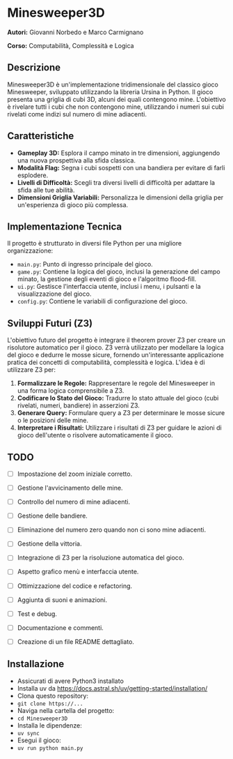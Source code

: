 # Minesweeper3D

**Autori:** Giovanni Norbedo e Marco Carmignano

**Corso:** Computabilità, Complessità e Logica

## Descrizione

Minesweeper3D è un'implementazione tridimensionale del classico gioco Minesweeper, sviluppato utilizzando la libreria Ursina in Python. Il gioco presenta una griglia di cubi 3D, alcuni dei quali contengono mine. L'obiettivo è rivelare tutti i cubi che non contengono mine, utilizzando i numeri sui cubi rivelati come indizi sul numero di mine adiacenti.

## Caratteristiche

* **Gameplay 3D:** Esplora il campo minato in tre dimensioni, aggiungendo una nuova prospettiva alla sfida classica.
* **Modalità Flag:** Segna i cubi sospetti con una bandiera per evitare di farli esplodere.
* **Livelli di Difficoltà:** Scegli tra diversi livelli di difficoltà per adattare la sfida alle tue abilità.
* **Dimensioni Griglia Variabili:** Personalizza le dimensioni della griglia per un'esperienza di gioco più complessa.

## Implementazione Tecnica

Il progetto è strutturato in diversi file Python per una migliore organizzazione:

* `main.py`: Punto di ingresso principale del gioco.
* `game.py`: Contiene la logica del gioco, inclusi la generazione del campo minato, la gestione degli eventi di gioco e l'algoritmo flood-fill.
* `ui.py`: Gestisce l'interfaccia utente, inclusi i menu, i pulsanti e la visualizzazione del gioco.
* `config.py`: Contiene le variabili di configurazione del gioco.


## Sviluppi Futuri (Z3)

L'obiettivo futuro del progetto è integrare il theorem prover Z3 per creare un risolutore automatico per il gioco.  Z3 verrà utilizzato per modellare la logica del gioco e dedurre le mosse sicure, fornendo un'interessante applicazione pratica dei concetti di computabilità, complessità e logica. L'idea è di utilizzare Z3 per:

1. **Formalizzare le Regole:**  Rappresentare le regole del Minesweeper in una forma logica comprensibile a Z3.
2. **Codificare lo Stato del Gioco:** Tradurre lo stato attuale del gioco (cubi rivelati, numeri, bandiere) in asserzioni Z3.
3. **Generare Query:** Formulare query a Z3 per determinare le mosse sicure o le posizioni delle mine.
4. **Interpretare i Risultati:**  Utilizzare i risultati di Z3 per guidare le azioni di gioco dell'utente o risolvere automaticamente il gioco.


## TODO

* [ ] Impostazione del zoom iniziale corretto.
* [ ] Gestione l'avvicinamento delle mine.
* [ ] Controllo del numero di mine adiacenti.
* [ ] Gestione delle bandiere.
* [ ] Eliminazione del numero zero quando non ci sono mine adiacenti.
* [ ] Gestione della vittoria.
* [ ] Integrazione di Z3 per la risoluzione automatica del gioco.
* [ ] Aspetto grafico menù e interfaccia utente.
* [ ] Ottimizzazione del codice e refactoring.
* [ ] Aggiunta di suoni e animazioni.
* [ ] Test e debug.
* [ ] Documentazione e commenti.
* [ ] Creazione di un file README dettagliato.


## Installazione

- Assicurati di avere Python3 installato
- Installa uv da https://docs.astral.sh/uv/getting-started/installation/
- Clona questo repository:
- `git clone https://...`
- Naviga nella cartella del progetto:
- `cd Minesweeper3D`
- Installa le dipendenze:
- `uv sync`
- Esegui il gioco:
- `uv run python main.py`